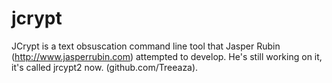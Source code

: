 # jcrypt
JCrypt is a text obsuscation command line tool that Jasper Rubin (http://www.jasperrubin.com) attempted to develop. He's still working on it, it's called jrcypt2 now. (github.com/Treeaza).
